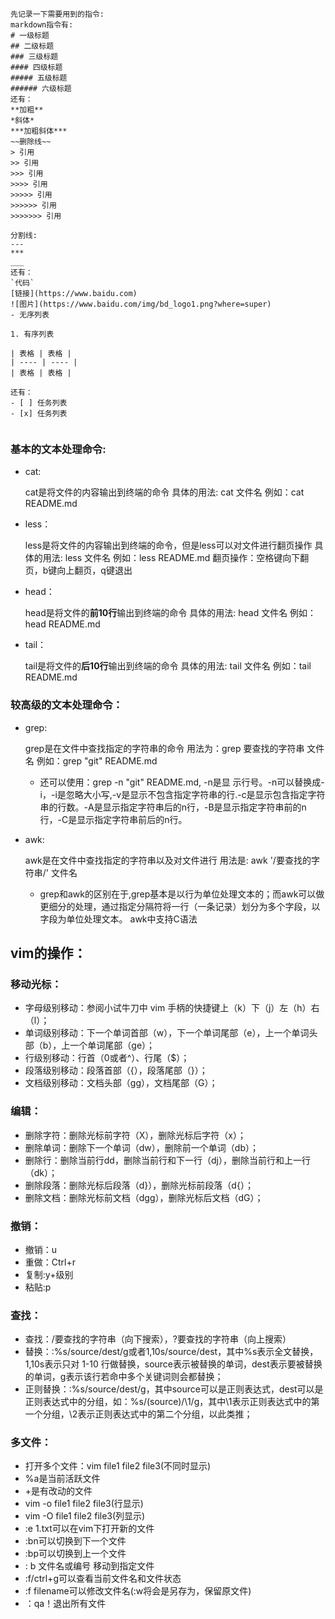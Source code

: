```
先记录一下需要用到的指令:
markdown指令有:
# 一级标题
## 二级标题
### 三级标题
#### 四级标题
##### 五级标题
###### 六级标题
还有：
**加粗**
*斜体*
***加粗斜体***
~~删除线~~
> 引用
>> 引用
>>> 引用
>>>> 引用
>>>>> 引用
>>>>>> 引用
>>>>>>> 引用

分割线:
---
***
___
还有：
`代码`
[链接](https://www.baidu.com)
![图片](https://www.baidu.com/img/bd_logo1.png?where=super)
- 无序列表

1. 有序列表

| 表格 | 表格 |
| ---- | ---- |
| 表格 | 表格 |

还有：
- [ ] 任务列表
- [x] 任务列表


```

### 基本的文本处理命令:

  - cat:

    cat是将文件的内容输出到终端的命令
    具体的用法: cat 文件名
    例如：cat README.md
  - less：

    less是将文件的内容输出到终端的命令，但是less可以对文件进行翻页操作
    具体的用法: less 文件名
    例如：less README.md
    翻页操作：空格键向下翻页，b键向上翻页，q键退出
  - head：

    head是将文件的**前10行**输出到终端的命令
    具体的用法: head 文件名
    例如：head README.md
  - tail：
      
      tail是将文件的**后10行**输出到终端的命令
      具体的用法: tail 文件名
      例如：tail README.md
### 较高级的文本处理命令：
- grep:

  grep是在文件中查找指定的字符串的命令
  用法为：grep 要查找的字符串 文件名
  例如：grep "git" README.md
  - 还可以使用：grep -n "git" README.md, -n是显 示行号。-n可以替换成-i，-i是忽略大小写,-v是显示不包含指定字符串的行.-c是显示包含指定字符串的行数。-A是显示指定字符串后的n行，-B是显示指定字符串前的n行，-C是显示指定字符串前后的n行。

- awk:

  awk是在文件中查找指定的字符串以及对文件进行
  用法是: awk '/要查找的字符串/' 文件名

  - grep和awk的区别在于,grep基本是以行为单位处理文本的；而awk可以做更细分的处理，通过指定分隔符将一行（一条记录）划分为多个字段，以字段为单位处理文本。 awk中支持C语法
## vim的操作：
### 移动光标：
* 字母级别移动：参阅小试牛刀中 vim 手柄的快捷键上（k）下（j）左（h）右（l）；
* 单词级别移动：下一个单词首部（w），下一个单词尾部（e），上一个单词头部（b），上一个单词尾部（ge）；
* 行级别移动：行首（0或者^）、行尾（$）；
* 段落级别移动：段落首部（{），段落尾部（}）；
* 文档级别移动：文档头部（gg），文档尾部（G）；
### 编辑：
- 删除字符：删除光标前字符（X），删除光标后字符（x）；
- 删除单词：删除下一个单词（dw），删除前一个单词（db）；
- 删除行：删除当前行dd，删除当前行和下一行（dj），删除当前行和上一行（dk）；
- 删除段落：删除光标后段落（d}），删除光标前段落（d{）；
- 删除文档：删除光标前文档（dgg），删除光标后文档（dG）；
### 撤销：
- 撤销：u
- 重做：Ctrl+r
- 复制:y+级别
- 粘贴:p
### 查找：
- 查找：/要查找的字符串（向下搜索），?要查找的字符串（向上搜索）
- 替换：:%s/source/dest/g或者1,10s/source/dest，其中%s表示全文替换，1,10s表示只对 1-10 行做替换，source表示被替换的单词，dest表示要被替换的单词，g表示该行若命中多个关键词则会都替换；
- 正则替换：:%s/source/dest/g，其中source可以是正则表达式，dest可以是正则表达式中的分组，如：%s/\(source\)/\1/g，其中\1表示正则表达式中的第一个分组，\2表示正则表达式中的第二个分组，以此类推；
### 多文件：
- 打开多个文件：vim file1 file2 file3(不同时显示)
- %a是当前活跃文件
- +是有改动的文件
- vim -o file1 file2 file3(行显示)
- vim -O file1 file2 file3(列显示)
- :e 1.txt可以在vim下打开新的文件
- :bn可以切换到下一个文件
- :bp可以切换到上一个文件
- : b 文件名或编号 移动到指定文件
- :f/ctrl+g可以查看当前文件名和文件状态
- :f filename可以修改文件名(:w将会是另存为，保留原文件)
- ：qa！退出所有文件